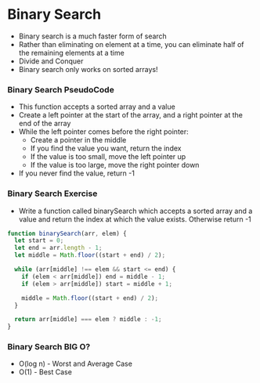 # Binary Search

- Binary search is a much faster form of search
- Rather than eliminating on element at a time, you can eliminate half of the remaining elements at a time
- Divide and Conquer
- Binary search only works on sorted arrays!


### Binary Search PseudoCode

- This function accepts a sorted array and a value
- Create a left pointer at the start of the array, and a right pointer at the end of the array
- While the left pointer comes before the right pointer:
  - Create a pointer in the middle
  - If you find the value you want, return the index
  - If the value is too small, move the left pointer up
  - If the value is too large, move the right pointer down
- If you never find the value, return -1

### Binary Search Exercise

- Write a function called binarySearch which accepts a sorted array and a value and return the index at which the value exists. Otherwise return -1

```javascript
function binarySearch(arr, elem) {
  let start = 0;
  let end = arr.length - 1;
  let middle = Math.floor((start + end) / 2);

  while (arr[middle] !== elem && start <= end) {
    if (elem < arr[middle]) end = middle - 1;
    if (elem > arr[middle]) start = middle + 1;

    middle = Math.floor((start + end) / 2);
  }

  return arr[middle] === elem ? middle : -1;
}
```

### Binary Search BIG O?

- O(log n) - Worst and Average Case
- O(1) - Best Case